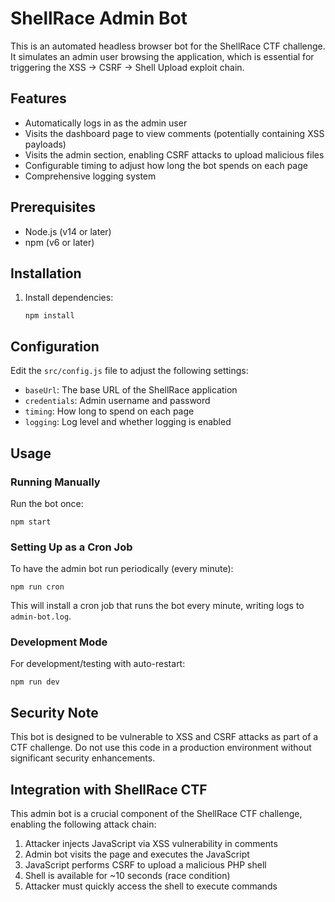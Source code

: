 # ShellRace Admin Bot

This is an automated headless browser bot for the ShellRace CTF challenge. It simulates an admin user browsing the application, which is essential for triggering the XSS → CSRF → Shell Upload exploit chain.

## Features

- Automatically logs in as the admin user
- Visits the dashboard page to view comments (potentially containing XSS payloads)
- Visits the admin section, enabling CSRF attacks to upload malicious files
- Configurable timing to adjust how long the bot spends on each page
- Comprehensive logging system

## Prerequisites

- Node.js (v14 or later)
- npm (v6 or later)

## Installation

1. Install dependencies:
   ```
   npm install
   ```

## Configuration

Edit the `src/config.js` file to adjust the following settings:

- `baseUrl`: The base URL of the ShellRace application
- `credentials`: Admin username and password
- `timing`: How long to spend on each page
- `logging`: Log level and whether logging is enabled

## Usage

### Running Manually

Run the bot once:
```
npm start
```

### Setting Up as a Cron Job

To have the admin bot run periodically (every minute):
```
npm run cron
```

This will install a cron job that runs the bot every minute, writing logs to `admin-bot.log`.

### Development Mode

For development/testing with auto-restart:
```
npm run dev
```

## Security Note

This bot is designed to be vulnerable to XSS and CSRF attacks as part of a CTF challenge. Do not use this code in a production environment without significant security enhancements.

## Integration with ShellRace CTF

This admin bot is a crucial component of the ShellRace CTF challenge, enabling the following attack chain:

1. Attacker injects JavaScript via XSS vulnerability in comments
2. Admin bot visits the page and executes the JavaScript
3. JavaScript performs CSRF to upload a malicious PHP shell
4. Shell is available for ~10 seconds (race condition)
5. Attacker must quickly access the shell to execute commands